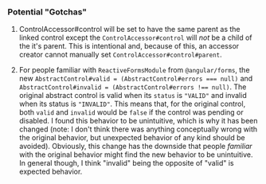 ### Potential "Gotchas"

1. ControlAccessor#control will be set to have the same parent as the linked control except the `ControlAccessor#control` will _not_ be a child of the it's parent. This is intentional and, because of this, an accessor creator cannot manually set `ControlAccessor#control#parent`.

2. For people familiar with `ReactiveFormsModule` from `@angular/forms`, the new `AbstractControl#valid = (AbstractControl#errors === null)` and `AbstractControl#invalid = (AbstractControl#errors !== null)`. The original abstract control is valid when its `status` is `"VALID"` and invalid when its status is `"INVALID"`. This means that, for the original control, both `valid` and `invalid` would be `false` if the control was pending or disabled. I found this behavior to be unintuitive, which is why it has been changed (note: I don't think there was anything conceptually wrong with the original behavior, but unexpected behavior of any kind should be avoided). Obviously, this change has the downside that people _familiar_ with the original behavior might find the new behavior to be unintuitive. In general though, I think "invalid" being the opposite of "valid" is expected behavior.
